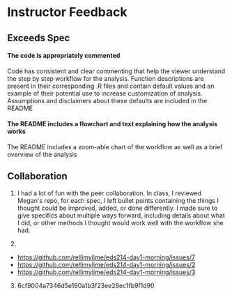 # Instructor Feedback

## Exceeds Spec

#### The code is appropriately commented
Code has consistent and clear commenting that help the viewer understand the step by step workflow for the analysis. Function descriptions are present in their corresponding .R files and contain default values and an example of their potential use to increase customization of analysis. Assumptions and disclaimers about these defaults are included in the README

####  The README includes a flowchart and text explaining how the analysis works
The README includes a zoom-able chart of the workflow as well as a brief overview of the analysis

## Collaboration
1. I had a lot of fun with the peer collaboration. In class, I reviewed Megan's repo, for each spec, I left bullet points containing the things I thought could be improved, added, or done differently. I made sure to give specifics about multiple ways forward, including details about what I did, or other methods I thought would work well with the workflow she had.

2. 
- https://github.com/rellimylime/eds214-day1-morning/issues/7
- https://github.com/rellimylime/eds214-day1-morning/issues/2
- https://github.com/rellimylime/eds214-day1-morning/issues/3

3. 6cf9004a7346d5e190a1b3f23ee28ec1fb9f1d90